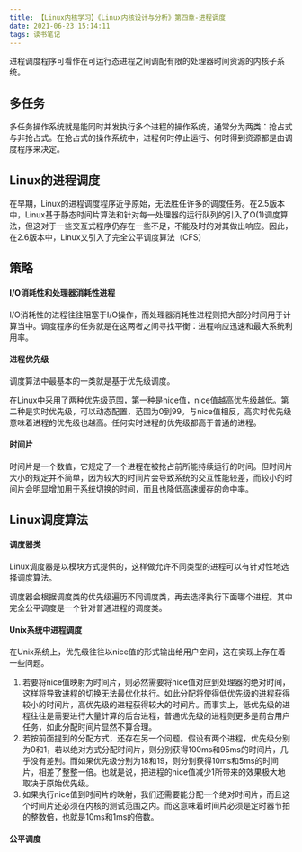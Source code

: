 ```yaml
---
title: 【Linux内核学习】《Linux内核设计与分析》第四章-进程调度
date: 2021-06-23 15:14:11
tags: 读书笔记
---
```


进程调度程序可看作在可运行态进程之间调配有限的处理器时间资源的内核子系统。

## 多任务

多任务操作系统就是能同时并发执行多个进程的操作系统，通常分为两类：抢占式与非抢占式。在抢占式的操作系统中，进程何时停止运行、何时得到资源都是由调度程序来决定。

## Linux的进程调度

在早期，Linux的进程调度程序近乎原始，无法胜任许多的调度任务。在2.5版本中，Linux基于静态时间片算法和针对每一处理器的运行队列的引入了O(1)调度算法，但这对于一些交互式程序仍存在一些不足，不能及时的对其做出响应。因此，在2.6版本中，Linux又引入了完全公平调度算法（CFS）

## 策略

#### I/O消耗性和处理器消耗性进程

I/O消耗性的进程往往阻塞于I/O操作，而处理器消耗性进程则把大部分时间用于计算当中。调度程序的任务就是在这两者之间寻找平衡：进程响应迅速和最大系统利用率。

#### 进程优先级

调度算法中最基本的一类就是基于优先级调度。

在Linux中采用了两种优先级范围，第一种是nice值，nice值越高优先级越低。第二种是实时优先级，可以动态配置，范围为0到99。与nice值相反，高实时优先级意味着进程的优先级也越高。任何实时进程的优先级都高于普通的进程。

#### 时间片

时间片是一个数值，它规定了一个进程在被抢占前所能持续运行的时间。但时间片大小的规定并不简单，因为较大的时间片会导致系统的交互性能较差，而较小的时间片会明显增加用于系统切换的时间，而且也降低高速缓存的命中率。

## Linux调度算法

#### 调度器类

Linux调度器是以模块方式提供的，这样做允许不同类型的进程可以有针对性地选择调度算法。

调度器会根据调度类的优先级遍历不同调度类，再去选择执行下面哪个进程。其中完全公平调度是一个针对普通进程的调度类。

#### Unix系统中进程调度

在Unix系统上，优先级往往以nice值的形式输出给用户空间，这在实现上存在着一些问题。

1. 若要将nice值映射为时间片，则必然需要将nice值对应到处理器的绝对时间，这样将导致进程的切换无法最优化执行。如此分配将使得低优先级的进程获得较小的时间片，高优先级的进程获得较大的时间片。而事实上，低优先级的进程往往是需要进行大量计算的后台进程，普通优先级的进程则更多是前台用户任务，如此分配时间片显然不算合理。
2. 若按前面提到的分配方式，还存在另一个问题。假设有两个进程，优先级分别为0和1，若以绝对方式分配时间片，则分别获得100ms和95ms的时间片，几乎没有差别。而如果优先级分别为18和19，则分别获得10ms和5ms的时间片，相差了整整一倍。也就是说，把进程的nice值减少1所带来的效果极大地取决于原始优先级。
3. 如果执行nice值到时间片的映射，我们还需要能分配一个绝对时间片，而且这个时间片还必须在内核的测试范围之内。而这意味着时间片必须是定时器节拍的整数倍，也就是10ms和1ms的倍数。

#### 公平调度

